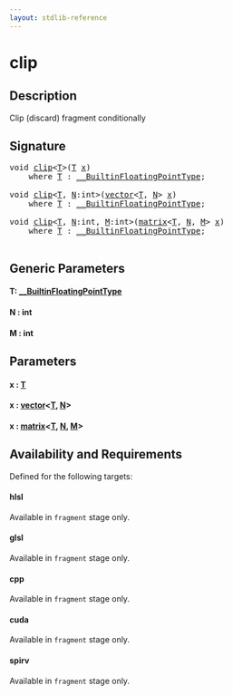 ```yaml
---
layout: stdlib-reference
---
```


# clip

## Description

Clip (discard) fragment conditionally




## Signature 

<pre>
<span class="code_keyword">void</span> <a href="clip.html">clip</a>&lt;<a href="clip.html#typeparam-T" class="code_type">T</a>&gt;(<a href="clip.html#typeparam-T" class="code_type">T</a> <a href="clip.html#decl-x" class="code_param">x</a>)
    <span class='code_keyword'>where</span> <a href="clip.html#typeparam-T" class="code_type">T</a> : <a href="index.html" class="code_type">__BuiltinFloatingPointType</a>;

<span class="code_keyword">void</span> <a href="clip.html">clip</a>&lt;<a href="clip.html#typeparam-T" class="code_type">T</a>, <a href="clip.html#decl-N" class="code_var">N</a>:<span class="code_keyword">int</span>&gt;(<a href="index.html" class="code_type">vector</a>&lt;<a href="clip.html#typeparam-T" class="code_type">T</a>, <a href="clip.html#decl-N" class="code_var">N</a>&gt; <a href="clip.html#decl-x" class="code_param">x</a>)
    <span class='code_keyword'>where</span> <a href="clip.html#typeparam-T" class="code_type">T</a> : <a href="index.html" class="code_type">__BuiltinFloatingPointType</a>;

<span class="code_keyword">void</span> <a href="clip.html">clip</a>&lt;<a href="clip.html#typeparam-T" class="code_type">T</a>, <a href="clip.html#decl-N" class="code_var">N</a>:<span class="code_keyword">int</span>, <a href="clip.html#decl-M" class="code_var">M</a>:<span class="code_keyword">int</span>&gt;(<a href="index.html" class="code_type">matrix</a>&lt;<a href="clip.html#typeparam-T" class="code_type">T</a>, <a href="clip.html#decl-N" class="code_var">N</a>, <a href="clip.html#decl-M" class="code_var">M</a>&gt; <a href="clip.html#decl-x" class="code_param">x</a>)
    <span class='code_keyword'>where</span> <a href="clip.html#typeparam-T" class="code_type">T</a> : <a href="index.html" class="code_type">__BuiltinFloatingPointType</a>;

</pre>

## Generic Parameters

####  <a id="typeparam-T"></a>T: [\_\_BuiltinFloatingPointType](../interfaces/0_builtinfloatingpointtype-029hm/index)
####  <a id="decl-N"></a>N  : int
####  <a id="decl-M"></a>M  : int

## Parameters

####  <a id="decl-x"></a>x  : [T](clip#typeparam-T)
####  <a id="decl-x"></a>x  : [vector](../types/vector/index)\<[T](../types/vector/index#typeparam-T), [N](../types/vector/index#decl-N)\>
####  <a id="decl-x"></a>x  : [matrix](../types/matrix/index)\<[T](../types/matrix/t-0), [N](../types/matrix/index#decl-N), [M](../types/matrix/index#decl-M)\>

## Availability and Requirements

Defined for the following targets:

#### hlsl
Available in `fragment` stage only.

#### glsl
Available in `fragment` stage only.

#### cpp
Available in `fragment` stage only.

#### cuda
Available in `fragment` stage only.

#### spirv
Available in `fragment` stage only.



